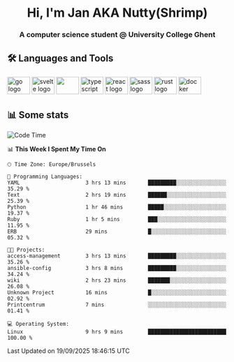 <h1 align="center">Hi, I'm Jan AKA Nutty(Shrimp)</h1>
<h3 align="center">A computer science student @ University College Ghent</h3>

<h2 align="left">🛠️ Languages and Tools</h2>

###

<div align="left">
  <img src="https://cdn.jsdelivr.net/gh/devicons/devicon/icons/go/go-original.svg" height="40" width="52" alt="go logo"  />
  <img src="https://cdn.jsdelivr.net/gh/devicons/devicon@latest/icons/svelte/svelte-original.svg"  height="40" width="52" alt="svelte logo" />
  <img src="https://cdn.jsdelivr.net/gh/devicons/devicon@latest/icons/tailwindcss/tailwindcss-original.svg" height="40" width="52" />
  <img src="https://cdn.jsdelivr.net/gh/devicons/devicon/icons/typescript/typescript-original.svg" height="40" width="52" alt="typescript logo"  />
  <img src="https://cdn.jsdelivr.net/gh/devicons/devicon/icons/react/react-original.svg" height="40" width="52" alt="react logo"  />
  <img src="https://cdn.jsdelivr.net/gh/devicons/devicon/icons/sass/sass-original.svg" height="40" width="52" alt="sass logo"  />
  <img src="https://cdn.jsdelivr.net/gh/devicons/devicon@latest/icons/rust/rust-original.svg" height="40" width="52" alt="rust logo" />
  <img src="https://cdn.jsdelivr.net/gh/devicons/devicon/icons/docker/docker-original.svg" height="40" width="52" alt="docker logo"  />
</div>

<h2>📊 Some stats</h2>

<!--START_SECTION:waka-->
![Code Time](http://img.shields.io/badge/Code%20Time-6%2C309%20hrs%2041%20mins-blue)

📊 **This Week I Spent My Time On** 

```text
🕑︎ Time Zone: Europe/Brussels

💬 Programming Languages: 
YAML                     3 hrs 13 mins       █████████░░░░░░░░░░░░░░░░   35.29 % 
Text                     2 hrs 19 mins       ██████░░░░░░░░░░░░░░░░░░░   25.39 % 
Python                   1 hr 46 mins        █████░░░░░░░░░░░░░░░░░░░░   19.37 % 
Ruby                     1 hr 5 mins         ███░░░░░░░░░░░░░░░░░░░░░░   11.95 % 
ERB                      29 mins             █░░░░░░░░░░░░░░░░░░░░░░░░   05.32 % 

🐱‍💻 Projects: 
access-management        3 hrs 13 mins       █████████░░░░░░░░░░░░░░░░   35.26 % 
ansible-config           3 hrs 8 mins        █████████░░░░░░░░░░░░░░░░   34.24 % 
wiki                     2 hrs 23 mins       ███████░░░░░░░░░░░░░░░░░░   26.08 % 
Unknown Project          16 mins             █░░░░░░░░░░░░░░░░░░░░░░░░   02.92 % 
Printcentrum             7 mins              ░░░░░░░░░░░░░░░░░░░░░░░░░   01.41 % 

💻 Operating System: 
Linux                    9 hrs 9 mins        █████████████████████████   100.00 % 
```


 Last Updated on 19/09/2025 18:46:15 UTC
<!--END_SECTION:waka-->

